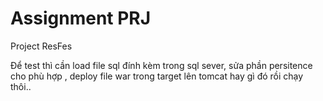 # Assignment PRJ
Project ResFes

Để test thì cần load file sql đính kèm trong sql sever, sửa phần persitence cho phù hợp , deploy file war trong target lên tomcat hay gì đó rồi chạy thôi..
